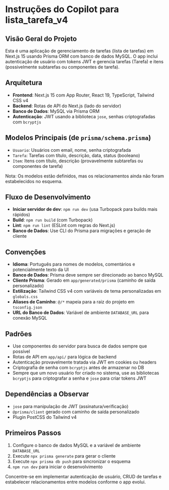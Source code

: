 # Instruções do Copilot para lista_tarefa_v4

## Visão Geral do Projeto
Esta é uma aplicação de gerenciamento de tarefas (lista de tarefas) em Next.js 15 usando Prisma ORM com banco de dados MySQL. O app inclui autenticação de usuário com tokens JWT e gerencia tarefas (Tarefa) e itens (possivelmente subtarefas ou componentes de tarefa).

## Arquitetura
- **Frontend**: Next.js 15 com App Router, React 19, TypeScript, Tailwind CSS v4
- **Backend**: Rotas de API do Next.js (lado do servidor)
- **Banco de Dados**: MySQL via Prisma ORM
- **Autenticação**: JWT usando a biblioteca `jose`, senhas criptografadas com `bcryptjs`

## Modelos Principais (de `prisma/schema.prisma`)
- `Usuario`: Usuários com email, nome, senha criptografada
- `Tarefa`: Tarefas com título, descrição, data, status (booleano)
- `Item`: Itens com título, descrição (provavelmente subtarefas ou componentes de tarefa)

Nota: Os modelos estão definidos, mas os relacionamentos ainda não foram estabelecidos no esquema.

## Fluxo de Desenvolvimento
- **Iniciar servidor de dev**: `npm run dev` (usa Turbopack para builds mais rápidos)
- **Build**: `npm run build` (com Turbopack)
- **Lint**: `npm run lint` (ESLint com regras do Next.js)
- **Banco de Dados**: Use CLI do Prisma para migrações e geração de cliente

## Convenções
- **Idioma**: Português para nomes de modelos, comentários e potencialmente texto da UI
- **Banco de Dados**: Prisma deve sempre ser direcionado ao banco MySQL
- **Cliente Prisma**: Gerado em `app/generated/prisma` (caminho de saída personalizado)
- **Estilização**: Tailwind CSS v4 com variáveis de tema personalizadas em `globals.css`
- **Aliases de Caminho**: `@/*` mapeia para a raiz do projeto em `tsconfig.json`
- **URL do Banco de Dados**: Variável de ambiente `DATABASE_URL` para conexão MySQL

## Padrões
- Use componentes do servidor para busca de dados sempre que possível
- Rotas de API em `app/api/` para lógica de backend
- Autenticação provavelmente tratada via JWT em cookies ou headers
- Criptografia de senha com `bcryptjs` antes de armazenar no DB
- Sempre que um novo usuário for criado no sistema, use as bibliotecas `bcryptjs` para criptografar a senha e `jose` para criar tokens JWT

## Dependências a Observar
- `jose` para manipulação de JWT (assinatura/verificação)
- `@prisma/client` gerado com caminho de saída personalizado
- Plugin PostCSS do Tailwind v4

## Primeiros Passos
1. Configure o banco de dados MySQL e a variável de ambiente `DATABASE_URL`
2. Execute `npx prisma generate` para gerar o cliente
3. Execute `npx prisma db push` para sincronizar o esquema
4. `npm run dev` para iniciar o desenvolvimento

Concentre-se em implementar autenticação de usuário, CRUD de tarefas e estabelecer relacionamentos entre modelos conforme o app evolui.